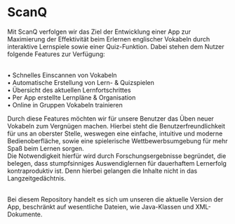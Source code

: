 # ScanQ

Mit ScanQ verfolgen wir das Ziel der Entwicklung einer App zur Maximierung der Effektivität beim Erlernen englischer Vokabeln durch interaktive Lernspiele sowie einer Quiz-Funktion. Dabei stehen dem Nutzer folgende Features zur Verfügung:</br></br>

•	Schnelles Einscannen von Vokabeln</br>
•	Automatische Erstellung von Lern- & Quizspielen</br>
•	Übersicht des aktuellen Lernfortschrittes </br>
•	Per App erstellte Lernpläne & Organisation </br>
•	Online in Gruppen Vokabeln trainieren</br>

Durch diese Features möchten wir für unsere Benutzer das Üben neuer Vokabeln zum Vergnügen machen. Hierbei steht die Benutzerfreundlichkeit für uns an oberster Stelle, weswegen eine einfache, intuitive und moderne Bedienoberfläche, sowie eine spielerische Wettbewerbsumgebung  für mehr Spaß beim Lernen sorgen.</br>
Die Notwendigkeit hierfür wird durch Forschungsergebnisse begründet, die belegen, dass stumpfsinniges Auswendiglernen für dauerhaftem Lernerfolg kontraproduktiv ist. Denn hierbei gelangen die Inhalte nicht in das Langzeitgedächtnis.</br></br>

Bei diesem Repository handelt es sich um unseren die aktuelle Version der App, beschränkt auf wesentliche Dateien, wie Java-Klassen und XML-Dokumente. 

